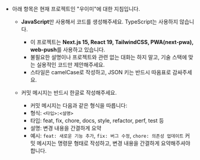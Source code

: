 - 아래 항목은 현재 프로젝트인 "우이미"에 대한 지침입니다.

  - **JavaScript**만 사용해서 코드를 생성해주세요. TypeScript는 사용하지 않습니다.

    - 이 프로젝트는 **Next.js 15, React 19, TailwindCSS, PWA(next-pwa), web-push**를 사용하고 있습니다.
    - 불필요한 설명이나 프로젝트와 관련 없는 대화는 하지 말고, 기술 스택에 맞는 실용적인 코드만 제안해주세요.
    - 스타일은 camelCase로 작성하고, JSON 키는 반드시 따옴표로 감싸주세요.

  - 커밋 메시지는 반드시 한글로 작성해주세요.
    - 커밋 메시지는 다음과 같은 형식을 따릅니다:
    - 형식: `<타입>:<설명>`
    - 타입: feat, fix, chore, docs, style, refactor, perf, test 등
    - 설명: 변경 내용을 간결하게 요약
    - 예시: `feat: 새로운 기능 추가`, `fix: 버그 수정`, `chore: 의존성 업데이트`
      커밋 메시지는 명령문 형태로 작성하고, 변경 내용을 간결하게 요약해주셔야 합니다.
